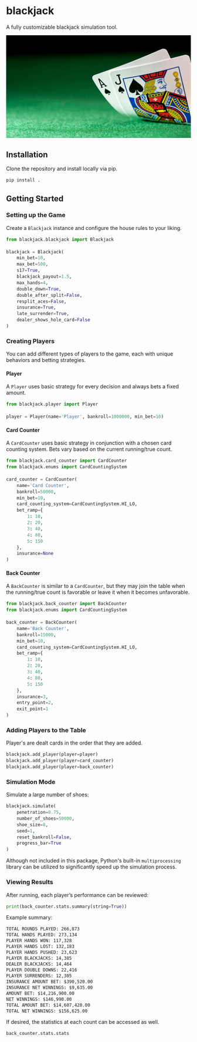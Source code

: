 # blackjack

A fully customizable blackjack simulation tool.

![Blackjack](/images/blackjack.jpg?raw=true)

## Installation

Clone the repository and install locally via pip.

```python
pip install .
```

## Getting Started

### Setting up the Game

Create a `Blackjack` instance and configure the house rules to your liking.

```python
from blackjack.blackjack import Blackjack

blackjack = Blackjack(
    min_bet=10,
    max_bet=500,
    s17=True,
    blackjack_payout=1.5,
    max_hands=4,
    double_down=True,
    double_after_split=False,
    resplit_aces=False,
    insurance=True,
    late_surrender=True,
    dealer_shows_hole_card=False
)
```

### Creating Players

You can add different types of players to the game, each with unique behaviors and betting strategies.

#### Player

A `Player` uses basic strategy for every decision and always bets a fixed amount.

```python
from blackjack.player import Player

player = Player(name='Player', bankroll=1000000, min_bet=10)
```

#### Card Counter

A `CardCounter` uses basic strategy in conjunction with a chosen card counting system. Bets vary based on the current running/true count.

```python
from blackjack.card_counter import CardCounter
from blackjack.enums import CardCountingSystem

card_counter = CardCounter(
    name='Card Counter',
    bankroll=50000,
    min_bet=10,
    card_counting_system=CardCountingSystem.HI_LO,
    bet_ramp={
        1: 10,
        2: 20,
        3: 40,
        4: 80,
        5: 150
    },
    insurance=None
)
```

#### Back Counter

A `BackCounter` is similar to a `CardCounter`, but they may join the table when the running/true count is favorable or leave it when it becomes unfavorable.

```python
from blackjack.back_counter import BackCounter
from blackjack.enums import CardCountingSystem

back_counter = BackCounter(
    name='Back Counter',
    bankroll=15000,
    min_bet=10,
    card_counting_system=CardCountingSystem.HI_LO,
    bet_ramp={
        1: 10,
        2: 20,
        3: 40,
        4: 80,
        5: 150
    },
    insurance=3,
    entry_point=2,
    exit_point=1
)
```

### Adding Players to the Table

Player's are dealt cards in the order that they are added.

```python
blackjack.add_player(player=player)
blackjack.add_player(player=card_counter)
blackjack.add_player(player=back_counter)
```

### Simulation Mode

Simulate a large number of shoes:

```python
blackjack.simulate(
    penetration=0.75,
    number_of_shoes=50000,
    shoe_size=8,
    seed=1,
    reset_bankroll=False,
    progress_bar=True
)
```

Although not included in this package, Python's built-in `multiprocessing` library can be utilized to significantly speed up the simulation process.

### Viewing Results

After running, each player’s performance can be reviewed:

```python
print(back_counter.stats.summary(string=True))
```

Example summary:

```
TOTAL ROUNDS PLAYED: 266,873
TOTAL HANDS PLAYED: 273,134
PLAYER HANDS WON: 117,328
PLAYER HANDS LOST: 132,183
PLAYER HANDS PUSHED: 23,623
PLAYER BLACKJACKS: 14,385
DEALER BLACKJACKS: 14,464
PLAYER DOUBLE DOWNS: 22,416
PLAYER SURRENDERS: 12,305
INSURANCE AMOUNT BET: $390,520.00
INSURANCE NET WINNINGS: $9,635.00
AMOUNT BET: $14,216,900.00
NET WINNINGS: $146,990.00
TOTAL AMOUNT BET: $14,607,420.00
TOTAL NET WINNINGS: $156,625.00
```

If desired, the statistics at each count can be accessed as well.

```python
back_counter.stats.stats
```